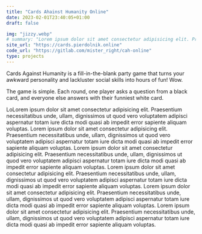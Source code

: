 ```yaml
---
title: "Cards Ahainst Humanity Online"
date: 2023-02-01T23:40:05+01:00
draft: false

img: "jizzy.webp"
# summary: "Lorem ipsum dolor sit amet consectetur adipisicing elit. Praesentium necessitatibus unde, ullam, dignissimos ut quod vero voluptatem adipisci aspernatur totam iure dicta modi quasi ab impedit error sapiente aliquam voluptas."
site_url: "https://cards.pierdolnik.online"
code_url: "https://gitlab.com/mister_right/cah-online"
type: projects
---
```


Cards Against Humanity is a fill-in-the-blank party game that turns your awkward personality and lackluster social skills into hours of fun! Wow.

The game is simple. Each round, one player asks a question from a black card, and everyone else answers with their funniest white card.

LoLorem ipsum dolor sit amet consectetur adipisicing elit. Praesentium necessitatibus unde, ullam, dignissimos ut quod vero voluptatem adipisci aspernatur totam iure dicta modi quasi ab impedit error sapiente aliquam voluptas.
Lorem ipsum dolor sit amet consectetur adipisicing elit. Praesentium necessitatibus unde, ullam, dignissimos ut quod vero voluptatem adipisci aspernatur totam iure dicta modi quasi ab impedit error sapiente aliquam voluptas.
Lorem ipsum dolor sit amet consectetur adipisicing elit. Praesentium necessitatibus unde, ullam, dignissimos ut quod vero voluptatem adipisci aspernatur totam iure dicta modi quasi ab impedit error sapiente aliquam voluptas.
Lorem ipsum dolor sit amet consectetur adipisicing elit. Praesentium necessitatibus unde, ullam, dignissimos ut quod vero voluptatem adipisci aspernatur totam iure dicta modi quasi ab impedit error sapiente aliquam voluptas.
Lorem ipsum dolor sit amet consectetur adipisicing elit. Praesentium necessitatibus unde, ullam, dignissimos ut quod vero voluptatem adipisci aspernatur totam iure dicta modi quasi ab impedit error sapiente aliquam voluptas.
Lorem ipsum dolor sit amet consectetur adipisicing elit. Praesentium necessitatibus unde, ullam, dignissimos ut quod vero voluptatem adipisci aspernatur totam iure dicta modi quasi ab impedit error sapiente aliquam voluptas.
